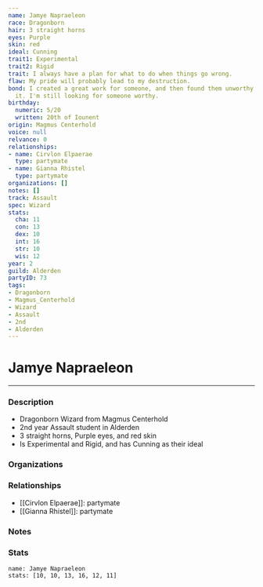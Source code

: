 ```yaml
---
name: Jamye Napraeleon
race: Dragonborn
hair: 3 straight horns
eyes: Purple
skin: red
ideal: Cunning
trait1: Experimental
trait2: Rigid
trait: I always have a plan for what to do when things go wrong.
flaw: My pride will probably lead to my destruction.
bond: I created a great work for someone, and then found them unworthy to receive
  it. I'm still looking for someone worthy.
birthday:
  numeric: 5/20
  written: 20th of Iounent
origin: Magmus Centerhold
voice: null
relvance: 0
relationships:
- name: Cirvlon Elpaerae
  type: partymate
- name: Gianna Rhistel
  type: partymate
organizations: []
notes: []
track: Assault
spec: Wizard
stats:
  cha: 11
  con: 13
  dex: 10
  int: 16
  str: 10
  wis: 12
year: 2
guild: Alderden
partyID: 73
tags:
- Dragonborn
- Magmus_Centerhold
- Wizard
- Assault
- 2nd
- Alderden
---
```

# Jamye Napraeleon
---
### Description
- Dragonborn Wizard from Magmus Centerhold
- 2nd year Assault student in Alderden
- 3 straight horns, Purple eyes, and red skin
- Is Experimental and Rigid, and has Cunning as their ideal

### Organizations

### Relationships
- [[Cirvlon Elpaerae]]: partymate
- [[Gianna Rhistel]]: partymate

### Notes

### Stats
```statblock
name: Jamye Napraeleon
stats: [10, 10, 13, 16, 12, 11]
```
